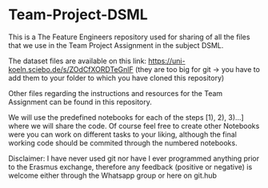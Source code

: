 # Team-Project-DSML
This is a The Feature Engineers repository used for sharing of all the files that we use in the Team Project Assignment in the subject DSML. 

The dataset files are available on this link: https://uni-koeln.sciebo.de/s/ZOdCfXORDTeGnlF (they are too big for git -> you have to add them to your folder to which you have cloned this repository)

Other files regarding the instructions and resources for the Team Assignment can be found in this repository.

We will use the predefined notebooks for each of the steps [1), 2), 3)...] where we will share the code. Of course feel free to create other Notebooks were you can work on different tasks to your liking, although the final working code should be commited through the numbered notebooks.

Disclaimer: I have never used git nor have I ever programmed anything prior to the Erasmus exchange, therefore any feedback (positive or negative) is welcome either through the Whatsapp group or here on git.hub 
